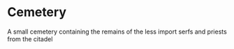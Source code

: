 Cemetery
========

A small cemetery containing the remains of the less import 
serfs and priests from the citadel